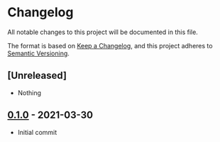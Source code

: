 # Changelog
All notable changes to this project will be documented in this file.

The format is based on [Keep a Changelog](https://keepachangelog.com/en/1.0.0/),
and this project adheres to [Semantic Versioning](https://semver.org/spec/v2.0.0.html).

## [Unreleased]

- Nothing

## [0.1.0](https://github.com/jmagnusson/prodapi/compare/v0.1.0...v0.1.0) - 2021-03-30

- Initial commit
